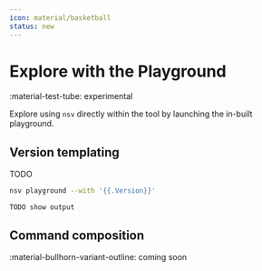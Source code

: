 ```yaml
---
icon: material/basketball
status: new
---
```


# Explore with the Playground

<span class="rounded-pill">:material-test-tube: experimental</span>

Explore using `nsv` directly within the tool by launching the in-built playground.

## Version templating

TODO

```sh
nsv playground --with '{{.Version}}'
```

```text
TODO show output
```

## Command composition

<span class="rounded-pill">:material-bullhorn-variant-outline: coming soon</span>
